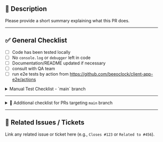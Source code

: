 ## 📌 Description

Please provide a short summary explaining what this PR does.

---

## ✅ General Checklist

- [ ] Code has been tested locally
- [ ] No `console.log` or `debugger` left in code
- [ ] Documentation/README updated if necessary
- [ ] consult with QA team 
- [ ] run e2e tests by action from https://github.com/beeoclock/client-app-e2e/actions
<details>
  <summary>Manual Test Checklist - `main` branch</summary>

### **0. key information**
- [ ] Ensure that after any change synchronization is executed and ended
- [ ] open devtools and check the console when do testing 
- **All sections below can be tested in any order.** However, within a given section, the scenario should be easy to follow in order.
  
### **1. Login**
- [ ] Log in with email and password, assert successful login

### **3. Calendar**
- [ ] Create an order on the calendar, check email notification, and assert successful creation
- [ ] assert correctly presented order on the calendar grid
- [ ] Edit an order on the calendar, assert successful update
- [ ] Delete an order on the calendar, assert successful deletion
- [ ] Verify the date component on the calendar
- [ ] create order with new client and assert successful creation
- [ ] create order with existed client and assert successful creation
- [ ] create order with anonymous client and assert successful creation
- [ ] create with guest client and assert successful creation

### **4. Absences**
- [ ] Create an absence for a future date, assert successful creation
- [ ] Edit an absence for a future date, assert successful update
- [ ] Create an absence for the current time, assert successful creation
- [ ] Click on the absence module, create an absence, assert successful creation, then deactivate and delete it
- [ ] Verify proper state on the absence grid

### **5. Clients**
- [ ] Open the client search module, change filter to "All Status", then deactivate and activate a client, assert status change
- [ ] Add a new client, assert successful creation
- [ ] Verify proper state on the client grid

### **6. Orders**
- [ ] Click on the order module, modify a property, and check email notification

### **7. Statistics**
- [ ] Click on the statistics module, assert successful opening
- [ ] check the service widget, assert source information filter is correctly open, and visible:
  -	[ ] all sources
  - [ ] from panel 
  - [ ] from public panel

### **8. Members**
- [ ] Click on the member module, add a new member, assert successful creation, then delete it
- [ ] Verify proper state on the member grid
- [ ] Edit a member, assert successful update

### **9. Services**
- [ ] Click on the service module, add a new service, assert successful creation, then delete it
- [ ] Verify proper state on the service grid
- [ ] Edit a service, assert successful update
- [ ] Filter services by status, assert correct results

### **10. Company Settings**
- [ ] Click on the company settings module, change "sooner book time", assert successful update
- [ ] Change time period, assert successful update
- [ ] Change required fields, assert successful update
- [ ] Modify email notification settings, assert successful update when creating an order (no confirmation modal)

### **11. Tariffs**
- [ ] Click on the tariffs module, assert that all three tariffs are present
- [ ] Change the tariff plan, assert successful update
- [ ] Verify that the tariff description is displayed correctly

### **12. Settings**
- [ ] Click on the settings module, change language, and assert the update
- [ ] Edit email, assert successful update

### **13. Context Switching**
- [ ] Click "Change Context", assert that all contexts are visible
- [ ] Switch to another context, assert that all modules are displayed correctly

### **14. Logout**
- [ ] Click "Logout", verify that the user is logged out and that the login module is visible

### **15. New Context Creation**
- [ ] click on the "Create New Context" button, assert that the introduce page is visible
- [ ] create default context, with address and services
- [ ] check is correctly created and become logged into new context on the calendar page
- [ ] click on the company settings module and delete created context
- [ ] check that user ware moved into select context page

### **16. public page**
- [ ] click on the public page module, and assert successfully moved into public page

</details>

---

<details>
  <summary>🚨 Additional checklist for PRs targeting <code>main</code> branch</summary>

> ⚠️ Only required if this PR is targeting the <code>main</code> branch!

- [ ] This version is production-ready
- [ ] All critical paths have been tested thoroughly
- [ ] A responsible person is assigned for the deployment
- [ ] Rollback plan is prepared in case of failure
</details>

---

## 📎 Related Issues / Tickets

Link any related issue or ticket here (e.g., `Closes #123` or `Related to #456`).
